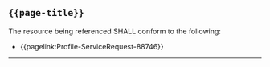 ## <code>{{page-title}}</code>

The resource being referenced SHALL conform to the following:
- {{pagelink:Profile-ServiceRequest-88746}}

---
